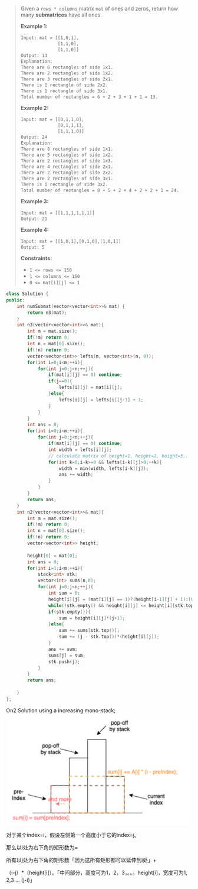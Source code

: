 > Given a `rows * columns` matrix `mat` of ones and zeros, return how many **submatrices** have all ones.
>
>  
>
> **Example 1:**
>
> ```
> Input: mat = [[1,0,1],
>               [1,1,0],
>               [1,1,0]]
> Output: 13
> Explanation:
> There are 6 rectangles of side 1x1.
> There are 2 rectangles of side 1x2.
> There are 3 rectangles of side 2x1.
> There is 1 rectangle of side 2x2. 
> There is 1 rectangle of side 3x1.
> Total number of rectangles = 6 + 2 + 3 + 1 + 1 = 13.
> ```
>
> **Example 2:**
>
> ```
> Input: mat = [[0,1,1,0],
>               [0,1,1,1],
>               [1,1,1,0]]
> Output: 24
> Explanation:
> There are 8 rectangles of side 1x1.
> There are 5 rectangles of side 1x2.
> There are 2 rectangles of side 1x3. 
> There are 4 rectangles of side 2x1.
> There are 2 rectangles of side 2x2. 
> There are 2 rectangles of side 3x1. 
> There is 1 rectangle of side 3x2. 
> Total number of rectangles = 8 + 5 + 2 + 4 + 2 + 2 + 1 = 24.
> ```
>
> **Example 3:**
>
> ```
> Input: mat = [[1,1,1,1,1,1]]
> Output: 21
> ```
>
> **Example 4:**
>
> ```
> Input: mat = [[1,0,1],[0,1,0],[1,0,1]]
> Output: 5
> ```
>
>  
>
> **Constraints:**
>
> - `1 <= rows <= 150`
> - `1 <= columns <= 150`
> - `0 <= mat[i][j] <= 1`

```cpp
class Solution {
public:
    int numSubmat(vector<vector<int>>& mat) {
        return n3(mat);
    }
    int n3(vector<vector<int>>& mat){
        int m = mat.size();
        if(!m) return 0;
        int n = mat[0].size();
        if(!n) return 0;
        vector<vector<int>> lefts(m, vector<int>(n, 0));
        for(int i=0;i<m;++i){
            for(int j=0;j<n;++j){
                if(mat[i][j] == 0) continue;
                if(j==0){
                    lefts[i][j] = mat[i][j];
                }else{
                    lefts[i][j] = lefts[i][j-1] + 1;
                }
            }
        }
        int ans = 0;
        for(int i=0;i<m;++i){
            for(int j=0;j<n;++j){
                if(mat[i][j] == 0) continue;
                int width = lefts[i][j];
                // calculate matrix of height=1, height=2, height=3..
                for(int k=0;i-k>=0 && lefts[i-k][j]>0;++k){
                    width = min(width, lefts[i-k][j]);
                    ans += width;
                }
            }
        }
        return ans;
    }
    int n2(vector<vector<int>>& mat){
        int m = mat.size();
        if(!m) return 0;
        int n = mat[0].size();
        if(!n) return 0;
        vector<vector<int>> height;
        
        height[0] = mat[0];
        int ans = 0;
        for(int i=1;i<m;++i){
            stack<int> stk;
            vector<int> sums(n,0);
            for(int j=0;j<n;++j){
                int sum = 0;
                height[i][j] = (mat[i][j] == 1)?(height[i-1][j] + 1):(0);
                while(!stk.empty() && height[i][j] <= height[i][stk.top()]) stk.pop();
                if(stk.empty()){
                    sum = height[i][j]*(j+1);
                }else{
                    sum += sums[stk.top()];
                    sum += (j - stk.top())*(height[i][j]);
                }
                ans += sum;
                sums[j] = sum;
                stk.push(j);
            }
        }
        return ans;
        
    }
};
```

On2 Solution using a increasing mono-stack;

![image-20200910170142584](README.assets/image-20200910170142584.png)

对于某个index=i，假设左侧第一个高度小于它的index=j。

那么以i处为右下角的矩形数为=

所有以j处为右下角的矩形数「因为这所有矩形都可以延伸到i处」+

（i-j）*（height[i]）。「中间部分，高度可为1，2，3，。。。height[i]，宽度可为1, 2,3 ... (j-i)」